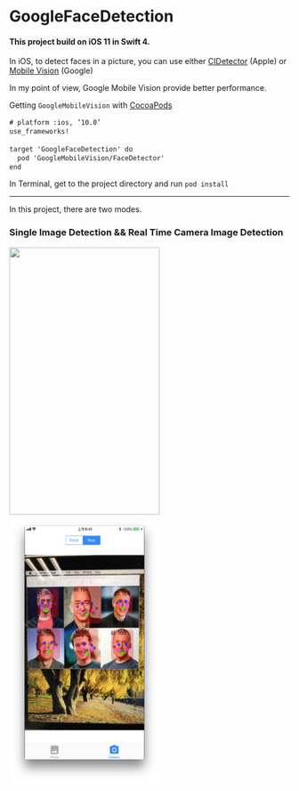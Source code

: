 # GoogleFaceDetection
#### This project build on iOS 11 in Swift 4.

In iOS, to detect faces in a picture, you can use either [CIDetector](https://developer.apple.com/reference/coreimage/cidetector) (Apple)
or [Mobile Vision](https://developers.google.com/vision/face-detection-concepts) (Google)

In my point of view, Google Mobile Vision provide better performance.

Getting `GoogleMobileVision` with [CocoaPods](https://cocoapods.org/)
```pod
# platform :ios, ’10.0’
use_frameworks!

target 'GoogleFaceDetection' do
  pod 'GoogleMobileVision/FaceDetector'
end
```
In Terminal, get to the project directory and run `pod install` 

---
In this project, there are two modes.

### Single Image Detection && Real Time Camera Image Detection

<img src="https://github.com/Weijay/GoogleFaceDetection/blob/master/resources/PhotoMode.PNG" width="270" height="480" />
<img src="https://github.com/Weijay/GoogleFaceDetection/blob/master/resources/CameraMode.PNG" width="270" height="480" />


